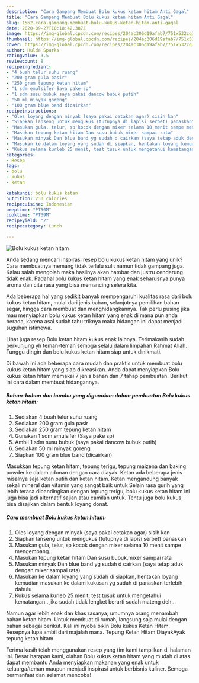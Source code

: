```yaml
---
description: "Cara Gampang Membuat Bolu kukus ketan hitam Anti Gagal"
title: "Cara Gampang Membuat Bolu kukus ketan hitam Anti Gagal"
slug: 1562-cara-gampang-membuat-bolu-kukus-ketan-hitam-anti-gagal
date: 2020-09-27T10:18:42.387Z
image: https://img-global.cpcdn.com/recipes/204ac306d19afab7/751x532cq70/bolu-kukus-ketan-hitam-foto-resep-utama.jpg
thumbnail: https://img-global.cpcdn.com/recipes/204ac306d19afab7/751x532cq70/bolu-kukus-ketan-hitam-foto-resep-utama.jpg
cover: https://img-global.cpcdn.com/recipes/204ac306d19afab7/751x532cq70/bolu-kukus-ketan-hitam-foto-resep-utama.jpg
author: Hulda Sparks
ratingvalue: 3.5
reviewcount: 8
recipeingredient:
- "4 buah telur suhu ruang"
- "200 gram gula pasir"
- "250 gram tepung ketan hitam"
- "1 sdm emulsifer Saya pake sp"
- "1 sdm susu bubuk saya pakai dancow bubuk putih"
- "50 ml minyak goreng"
- "100 gram blue band dicairkan"
recipeinstructions:
- "Oles loyang dengan minyak (saya pakai cetakan agar) sisih kan"
- "Siapkan lanseng untuk mengukus (tutupnya di lapisi serbet) panaskan"
- "Masukan gula, telur, sp kocok dengan mixer selama 10 menit sampe mengembang.."
- "Masukan tepung ketan hitam Dan susu bubuk,mixer sampai rata"
- "Masukan minyak Dan blue band yg sudah d cairkan (saya tetap aduk dengan mixer sampai rata)"
- "Masukan ke dalam loyang yang sudah di siapkan, hentakan loyang kemudian masukan ke dalam kukusan yg sudah di panaskan terlebih dahulu"
- "Kukus selama kurleb 25 menit, test tusuk untuk mengetahui kematangan.. jika sudah tidak lengket berarti sudah mateng deh..."
categories:
- Resep
tags:
- bolu
- kukus
- ketan

katakunci: bolu kukus ketan 
nutrition: 230 calories
recipecuisine: Indonesian
preptime: "PT30M"
cooktime: "PT39M"
recipeyield: "2"
recipecategory: Lunch

---
```



![Bolu kukus ketan hitam](https://img-global.cpcdn.com/recipes/204ac306d19afab7/751x532cq70/bolu-kukus-ketan-hitam-foto-resep-utama.jpg)

Anda sedang mencari inspirasi resep bolu kukus ketan hitam yang unik? Cara membuatnya memang tidak terlalu sulit namun tidak gampang juga. Kalau salah mengolah maka hasilnya akan hambar dan justru cenderung tidak enak. Padahal bolu kukus ketan hitam yang enak seharusnya punya aroma dan cita rasa yang bisa memancing selera kita.

Ada beberapa hal yang sedikit banyak mempengaruhi kualitas rasa dari bolu kukus ketan hitam, mulai dari jenis bahan, selanjutnya pemilihan bahan segar, hingga cara membuat dan menghidangkannya. Tak perlu pusing jika mau menyiapkan bolu kukus ketan hitam yang enak di mana pun anda berada, karena asal sudah tahu triknya maka hidangan ini dapat menjadi suguhan istimewa.

Lihat juga resep Bolu ketan hitam kukus enak lainnya. Terimakasih sudah berkunjung yh teman-teman semoga selalu dalam limpahan Rahmat Allah. Tunggu dingin dan bolu kukus ketan hitam siap untuk dinikmati.


Di bawah ini ada beberapa cara mudah dan praktis untuk membuat bolu kukus ketan hitam yang siap dikreasikan. Anda dapat menyiapkan Bolu kukus ketan hitam memakai 7 jenis bahan dan 7 tahap pembuatan. Berikut ini cara dalam membuat hidangannya.

<!--inarticleads1-->

##### Bahan-bahan dan bumbu yang digunakan dalam pembuatan Bolu kukus ketan hitam:

1. Sediakan 4 buah telur suhu ruang
1. Sediakan 200 gram gula pasir
1. Sediakan 250 gram tepung ketan hitam
1. Gunakan 1 sdm emulsifer (Saya pake sp)
1. Ambil 1 sdm susu bubuk (saya pakai dancow bubuk putih)
1. Sediakan 50 ml minyak goreng
1. Siapkan 100 gram blue band (dicairkan)


Masukkan tepung ketan hitam, tepung terigu, tepung maizena dan baking powder ke dalam adonan dengan cara diayak. Ketan ada beberapa jenis misalnya saja ketan putih dan ketan hitam. Ketan mengandung banyak sekali mineral dan vitamin yang sangat baik untuk Selain rasa gurih yang lebih terasa dibandingkan dengan tepung terigu, bolu kukus ketan hitam ini juga bisa jadi alternatif sajian atau camilan untuk. Tentu juga bolu kukus bisa disajikan dalam bentuk loyang donat. 

<!--inarticleads2-->

##### Cara membuat Bolu kukus ketan hitam:

1. Oles loyang dengan minyak (saya pakai cetakan agar) sisih kan
1. Siapkan lanseng untuk mengukus (tutupnya di lapisi serbet) panaskan
1. Masukan gula, telur, sp kocok dengan mixer selama 10 menit sampe mengembang..
1. Masukan tepung ketan hitam Dan susu bubuk,mixer sampai rata
1. Masukan minyak Dan blue band yg sudah d cairkan (saya tetap aduk dengan mixer sampai rata)
1. Masukan ke dalam loyang yang sudah di siapkan, hentakan loyang kemudian masukan ke dalam kukusan yg sudah di panaskan terlebih dahulu
1. Kukus selama kurleb 25 menit, test tusuk untuk mengetahui kematangan.. jika sudah tidak lengket berarti sudah mateng deh...


Namun agar lebih enak dan khas rasanya, umumnya orang menambah bahan ketan hitam. Untuk membuat di rumah, langsung saja mulai dengan bahan sebagai berikut. Kali ini nyoba bikin Bolu kukus Ketan Hitam. Resepnya lupa ambil dari majalah mana. Tepung Ketan Hitam DiayakAyak tepung ketan hitam. 

Terima kasih telah menggunakan resep yang tim kami tampilkan di halaman ini. Besar harapan kami, olahan Bolu kukus ketan hitam yang mudah di atas dapat membantu Anda menyiapkan makanan yang enak untuk keluarga/teman maupun menjadi inspirasi untuk berbisnis kuliner. Semoga bermanfaat dan selamat mencoba!
